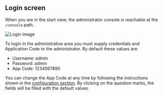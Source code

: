 ## Login screen

When you are in the start view, the administrator console is reachable
at the `/console` path. 

![Login image](images/Console_0.9.1/login.png)

To login in the administrative area you must supply credentials and Application Code to the administrator.
By default these values are:

-  Username: admin
-  Password: admin
-  App Code: 1234567890

You can change the App Code at any time by following the instructions shown
in the [configuration section](#configuration). By clicking on the question marks, the
fields will be filled with the default values. 
